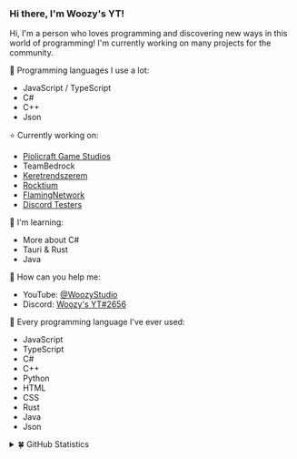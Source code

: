 ### Hi there, I'm Woozy's YT!

Hi, I'm a person who loves programming and discovering new ways in this world of programming! I'm currently working on many projects for the community.

🎥 Programming languages I use a lot:
- JavaScript / TypeScript
- C#
- C++
- Json

⭐ Currently working on:
- [Piolicraft Game Studios](https://github.com/PiolicraftGameStudios)
- TeamBedrock
- [Keretrendszerem](https://github.com/Keretrendszerem)
- [Rocktium](https://github.com/rocktiumbot)
- [FlamingNetwork](https://github.com/FlamingNW)
- [Discord Testers](https://github.com/discordtesters)

🧭 I'm learning:
- More about C#
- Tauri & Rust
- Java

🌱 How can you help me: 
- YouTube: [@WoozyStudio](https://www.youtube.com/@WoozyStudio)
- Discord: [Woozy's YT#2656](https://discord.com/users/869583777884667964)

🍄 Every programming language I've ever used:
- JavaScript
- TypeScript
- C#
- C++
- Python
- HTML
- CSS
- Rust
- Java
- Json

<details>
  <summary>🍀 GitHub Statistics</summary> 
  <img src="https://github-readme-stats.vercel.app/api/top-langs/?username=woozystudio&layout=compact&theme=gotham&langs_count=10&hide_border=true" />
  <img src="https://github-readme-stats.vercel.app/api?username=woozystudio&count_private=true&show_icons=true&theme=gotham&hide_border=true" />
  <img src="https://github-readme-streak-stats.herokuapp.com/?user=woozystudio&theme=gotham&hide_border=true" />
</details>
